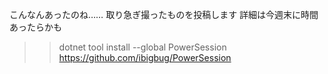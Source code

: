 <!--
title:   シェル上の操作動画を表示可能にするasciinemaのPowerShell版PowerSession
tags:    Asciinema,PowerShell
id:      a6e0adab0659d6bcb0e4
private: false
-->
こんなんあったのね……
取り急ぎ撮ったものを投稿します
詳細は今週末に時間あったらかも

>> dotnet tool install --global PowerSession
https://github.com/ibigbug/PowerSession

<script id="asciicast-298633" src="https://asciinema.org/a/298633.js" async></script>